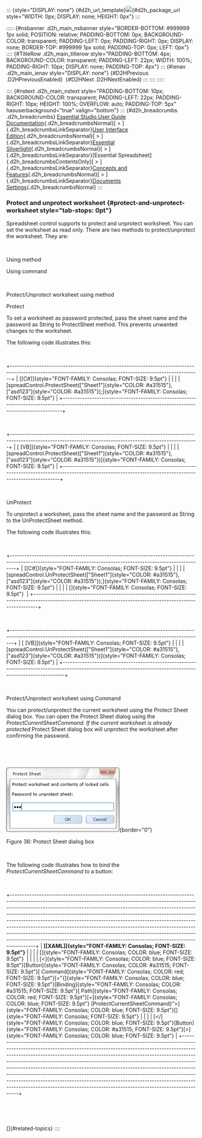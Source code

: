 ::: {style="DISPLAY: none"}
[](ms-xhelp:///?Id=d2h_url_template){#d2h_url_template}![](!package_url!){#d2h_package_url style="WIDTH: 0px; DISPLAY: none; HEIGHT: 0px"}
:::

::::: {#nsbanner .d2h_main_nsbanner style="BORDER-BOTTOM: #999999 1px solid; POSITION: relative; PADDING-BOTTOM: 0px; BACKGROUND-COLOR: transparent; PADDING-LEFT: 0px; PADDING-RIGHT: 0px; DISPLAY: none; BORDER-TOP: #999999 1px solid; PADDING-TOP: 0px; LEFT: 0px"}
:::: {#TitleRow .d2h_main_titlerow style="PADDING-BOTTOM: 4px; BACKGROUND-COLOR: transparent; PADDING-LEFT: 22px; WIDTH: 100%; PADDING-RIGHT: 10px; DISPLAY: none; PADDING-TOP: 4px"}
::: {#ienav .d2h_main_ienav style="DISPLAY: none"}
[](ms-xhelp:///?Id=1f5291f8-6256-4fbd-b03a-6d9968f2f5ab){#D2HPrevious .D2HPreviousEnabled}  [](ms-xhelp:///?Id=045ca4c3-5f9a-4ca7-8169-e28353224fd9){#D2HNext .D2HNextEnabled}
:::
::::
:::::

:::: {#nstext .d2h_main_nstext style="PADDING-BOTTOM: 10px; BACKGROUND-COLOR: transparent; PADDING-LEFT: 22px; PADDING-RIGHT: 10px; HEIGHT: 100%; OVERFLOW: auto; PADDING-TOP: 5px" hasuserbackground="true" valign="bottom"}
::: {#d2h_breadcrumbs .d2h_breadcrumbs}
[Essential Studio User Guide Documentation](ms-xhelp:///?Id=12457748-09e3-4d74-a240-8e049cedf030){.d2h_breadcrumbsNormal}[ \> ]{.d2h_breadcrumbsLinkSeparator}[User Interface Edition](ms-xhelp:///?Id=c29296b7-531c-413b-a0ec-488ca1f7f669){.d2h_breadcrumbsNormal}[ \> ]{.d2h_breadcrumbsLinkSeparator}[Essential Silverlight](ms-xhelp:///?Id=66221bd1-ba2e-43c2-94a7-618f50e01d24){.d2h_breadcrumbsNormal}[ \> ]{.d2h_breadcrumbsLinkSeparator}[Essential Spreadsheet]{.d2h_breadcrumbsContentsOnly}[ \> ]{.d2h_breadcrumbsLinkSeparator}[Concepts and Features](ms-xhelp:///?Id=56efc3c9-36bc-4be8-94d9-f1938dfb1d73){.d2h_breadcrumbsNormal}[ \> ]{.d2h_breadcrumbsLinkSeparator}[Documents Settings](ms-xhelp:///?Id=89c66f2d-6716-4edb-b65f-04d598784d3e){.d2h_breadcrumbsNormal}
:::

### Protect and unprotect worksheet {#protect-and-unprotect-worksheet style="tab-stops: 0pt"}

Spreadsheet control supports to protect and unprotect worksheet. You can set the worksheet as read only. There are two methods to protect/unprotect the worksheet. They are:

 

Using method

Using command

 

Protect/Unprotect worksheet using method

Protect

To set a worksheet as password protected, pass the sheet name and the password as String to ProtectSheet method. This prevents unwanted changes to the worksheet.

The following code illustrates this:

 

+------------------------------------------------------------------------------------------------------------------------------------------------------------+
| [\[C#\]]{style="FONT-FAMILY: Consolas; FONT-SIZE: 9.5pt"}                                                                                                  |
|                                                                                                                                                            |
| [spreadControl.ProtectSheet([\"Sheet1\"]{style="COLOR: #a31515"}, [\"asd123\"]{style="COLOR: #a31515"});]{style="FONT-FAMILY: Consolas; FONT-SIZE: 9.5pt"} |
+------------------------------------------------------------------------------------------------------------------------------------------------------------+

 

+-----------------------------------------------------------------------------------------------------------------------------------------------------------+
| [ \[VB\]]{style="FONT-FAMILY: Consolas; FONT-SIZE: 9.5pt"}                                                                                                |
|                                                                                                                                                           |
| [spreadControl.ProtectSheet([\"Sheet1\"]{style="COLOR: #a31515"}, [\"asd123\"]{style="COLOR: #a31515"})]{style="FONT-FAMILY: Consolas; FONT-SIZE: 9.5pt"} |
+-----------------------------------------------------------------------------------------------------------------------------------------------------------+

 

UnProtect

To unprotect a worksheet, pass the sheet name and the password as String to the UnProtectSheet method.

The following code illustrates this:

 

+--------------------------------------------------------------------------------------------------------------------------------------------------------------+
| [\[C#\]]{style="FONT-FAMILY: Consolas; FONT-SIZE: 9.5pt"}                                                                                                    |
|                                                                                                                                                              |
| [spreadControl.UnProtectSheet([\"Sheet1\"]{style="COLOR: #a31515"}, [\"asd123\"]{style="COLOR: #a31515"});]{style="FONT-FAMILY: Consolas; FONT-SIZE: 9.5pt"} |
|                                                                                                                                                              |
| []{style="FONT-FAMILY: Consolas; FONT-SIZE: 9.5pt"}                                                                                                          |
+--------------------------------------------------------------------------------------------------------------------------------------------------------------+

 

+-------------------------------------------------------------------------------------------------------------------------------------------------------------+
| [ \[VB\]]{style="FONT-FAMILY: Consolas; FONT-SIZE: 9.5pt"}                                                                                                  |
|                                                                                                                                                             |
| [spreadControl.UnProtectSheet([\"Sheet1\"]{style="COLOR: #a31515"}, [\"asd123\"]{style="COLOR: #a31515"})]{style="FONT-FAMILY: Consolas; FONT-SIZE: 9.5pt"} |
+-------------------------------------------------------------------------------------------------------------------------------------------------------------+

 

Protect/Unprotect worksheet using Command

You can protect/unprotect the current worksheet using the Protect Sheet dialog box. You can open the Protect Sheet dialog using the *ProtectCurrentSheetCommand. If the current worksheet is already protected* Protect Sheet dialog box will unprotect the worksheet after confirming the password.

 

 

![](ImagesExt/image86_41.png){border="0"}

Figure 36: Protect Sheet dialog box

 

The following code illustrates how to bind the *ProtectCurrentSheetCommand* to a button:

 

+----------------------------------------------------------------------------------------------------------------------------------------------------------------------------------------------------------------------------------------------------------------------------------------------------------------------------------------------------------------------------------------------------------------------------------------------------------------------------------------------------------------------------------------------------------------------------------------------------------------------------------------------------------+
| **[\[XAML\]]{style="FONT-FAMILY: Consolas; FONT-SIZE: 9.5pt"}**                                                                                                                                                                                                                                                                                                                                                                                                                                                                                                                                                                                          |
|                                                                                                                                                                                                                                                                                                                                                                                                                                                                                                                                                                                                                                                          |
| []{style="FONT-FAMILY: Consolas; COLOR: blue; FONT-SIZE: 9.5pt"}                                                                                                                                                                                                                                                                                                                                                                                                                                                                                                                                                                                         |
|                                                                                                                                                                                                                                                                                                                                                                                                                                                                                                                                                                                                                                                          |
| [\<]{style="FONT-FAMILY: Consolas; COLOR: blue; FONT-SIZE: 9.5pt"}[Button]{style="FONT-FAMILY: Consolas; COLOR: #a31515; FONT-SIZE: 9.5pt"}[ Command]{style="FONT-FAMILY: Consolas; COLOR: red; FONT-SIZE: 9.5pt"}[=\"{]{style="FONT-FAMILY: Consolas; COLOR: blue; FONT-SIZE: 9.5pt"}[Binding]{style="FONT-FAMILY: Consolas; COLOR: #a31515; FONT-SIZE: 9.5pt"}[ Path]{style="FONT-FAMILY: Consolas; COLOR: red; FONT-SIZE: 9.5pt"}[=]{style="FONT-FAMILY: Consolas; COLOR: blue; FONT-SIZE: 9.5pt"} [ProtectCurrentSheetCommand}\"\>]{style="FONT-FAMILY: Consolas; COLOR: blue; FONT-SIZE: 9.5pt"}[]{style="FONT-FAMILY: Consolas; FONT-SIZE: 9.5pt"} |
|                                                                                                                                                                                                                                                                                                                                                                                                                                                                                                                                                                                                                                                          |
| [\</]{style="FONT-FAMILY: Consolas; COLOR: blue; FONT-SIZE: 9.5pt"}[Button]{style="FONT-FAMILY: Consolas; COLOR: #a31515; FONT-SIZE: 9.5pt"}[\>]{style="FONT-FAMILY: Consolas; COLOR: blue; FONT-SIZE: 9.5pt"}                                                                                                                                                                                                                                                                                                                                                                                                                                           |
+----------------------------------------------------------------------------------------------------------------------------------------------------------------------------------------------------------------------------------------------------------------------------------------------------------------------------------------------------------------------------------------------------------------------------------------------------------------------------------------------------------------------------------------------------------------------------------------------------------------------------------------------------------+

 

 

[]{#related-topics}
::::
